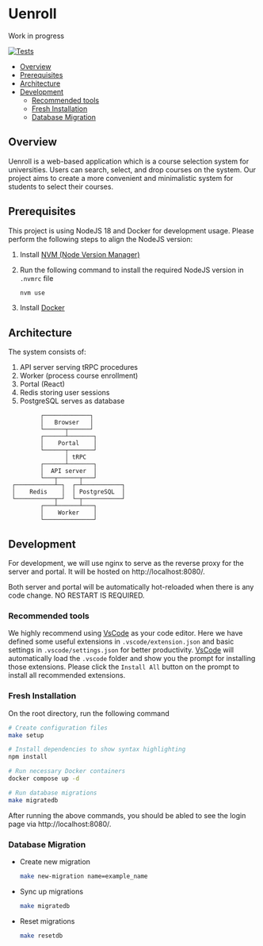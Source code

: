# Uenroll <!-- omit in toc -->

Work in progress

[![Tests](https://img.shields.io/github/actions/workflow/status/andychow326/uenroll/ci.yaml?branch=master)](https://github.com/andychow326/uenroll/actions/workflows/ci.yaml)

- [Overview](#overview)
- [Prerequisites](#prerequisites)
- [Architecture](#architecture)
- [Development](#development)
  - [Recommended tools](#recommended-tools)
  - [Fresh Installation](#fresh-installation)
  - [Database Migration](#database-migration)

## Overview

Uenroll is a web-based application which is a course selection system for universities. Users can search, select, and drop courses on the system. Our project aims to create a more convenient and minimalistic system for students to select their courses.

## Prerequisites

This project is using NodeJS 18 and Docker for development usage. Please perform the following steps to align the NodeJS version:

1. Install [NVM (Node Version Manager)](https://github.com/nvm-sh/nvm#intro)

2. Run the following command to install the required NodeJS version in `.nvmrc` file

   ```bash
   nvm use
   ```

3. Install [Docker](https://www.docker.com)

## Architecture

The system consists of:

1. API server serving tRPC procedures
2. Worker (process course enrollment)
3. Portal (React)
4. Redis storing user sessions
5. PostgreSQL serves as database

```
         ┌─────────────┐
         │   Browser   │
         └──────┬──────┘
         ┌──────┴───────┐
         │    Portal    │
         └──────┬───────┘
                │ tRPC
         ┌──────┴───────┐
         │  API server  │
         └───┬──────┬───┘
 ┌───────────┴─┐  ┌─┴───────────┐
 │    Redis    │  │ PostgreSQL  │
 └───────────┬─┘  └─┬───────────┘
         ┌───┴──────┴───┐
         │    Worker    │
         └──────────────┘
```

## Development

For development, we will use nginx to serve as the reverse proxy for the server and portal. It will be hosted on http://localhost:8080/.

Both server and portal will be automatically hot-reloaded when there is any code change. NO RESTART IS REQUIRED.

### Recommended tools

We highly recommend using [VsCode](https://code.visualstudio.com) as your code editor. Here we have defined some useful extensions in `.vscode/extension.json` and basic settings in `.vscode/settings.json` for better productivity. [VsCode](https://code.visualstudio.com) will automatically load the `.vscode` folder and show you the prompt for installing those extensions. Please click the `Install All` button on the prompt to install all recommended extensions.

### Fresh Installation

On the root directory, run the following command

```bash
# Create configuration files
make setup

# Install dependencies to show syntax highlighting
npm install

# Run necessary Docker containers
docker compose up -d

# Run database migrations
make migratedb
```

After running the above commands, you should be abled to see the login page via http://localhost:8080/.

### Database Migration

- Create new migration

  ```bash
  make new-migration name=example_name
  ```

- Sync up migrations

  ```bash
  make migratedb
  ```

- Reset migrations

  ```bash
  make resetdb
  ```
